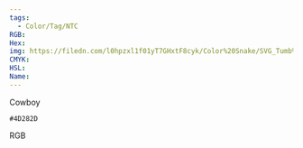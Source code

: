 ```yaml
---
tags:
  - Color/Tag/NTC
RGB:
Hex:
img: https://filedn.com/l0hpzxl1f01yT7GHxtF8cyk/Color%20Snake/SVG_Tumb%20Mass%20No%20Name/4D282D.svg
CMYK:
HSL:
Name:
---
```

Cowboy
```palette
#4D282D
```
RGB
